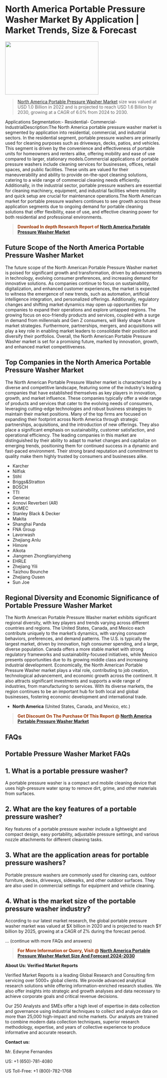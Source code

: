 <p><h1>North America Portable Pressure Washer Market By Application | Market Trends, Size & Forecast</h1><p><img class="aligncenter size-medium wp-image-105565" src="https://ffe5etoiles.com/wp-content/uploads/2025/01/MST7-300x171.png" alt="" width="300" height="171" /></p><blockquote><p><a href="https://www.verifiedmarketreports.com/download-sample/?rid=351748&utm_source=Github-NA&utm_medium=385" target="_blank">North America Portable Pressure Washer Market</a> size was valued at USD 1.0 Billion in 2022 and is projected to reach USD 1.6 Billion by 2030, growing at a CAGR of 6.0% from 2024 to 2030.</p></blockquote>Applications Segmentation:- Residential- Commercial- IndustrialDescription:The North America portable pressure washer market is segmented by application into residential, commercial, and industrial sectors. In the residential segment, portable pressure washers are primarily used for cleaning purposes such as driveways, decks, patios, and vehicles. This segment is driven by the convenience and effectiveness of portable units for homeowners and renters alike, offering mobility and ease of use compared to larger, stationary models.Commercial applications of portable pressure washers include cleaning services for businesses, offices, retail spaces, and public facilities. These units are valued for their maneuverability and ability to provide on-the-spot cleaning solutions, catering to a wide range of commercial cleaning needs efficiently. Additionally, in the industrial sector, portable pressure washers are essential for cleaning machinery, equipment, and industrial facilities where mobility and quick setup are crucial for maintenance operations.The North American market for portable pressure washers continues to see growth across these application segments due to ongoing demand for portable cleaning solutions that offer flexibility, ease of use, and effective cleaning power for both residential and professional environments.</p><blockquote><p><span style="color: #993300;"><strong>Download In depth Research Report of <a href="https://www.verifiedmarketreports.com/download-sample/?rid=351748&utm_source=Github-NA&utm_medium=385">North America Portable Pressure Washer Market</a></strong></span></p></blockquote><h2>Future Scope of the North America Portable Pressure Washer Market</h2><p>The future scope of the North American Portable Pressure Washer market is poised for significant growth and transformation, driven by advancements in technology, evolving consumer preferences, and increasing demand for innovative solutions. As companies continue to focus on sustainability, digitalization, and enhanced customer experiences, the market is expected to witness the emergence of new trends, such as automation, artificial intelligence integration, and personalized offerings. Additionally, regulatory changes and shifting market dynamics may open up opportunities for companies to expand their operations and explore untapped regions. The growing focus on eco-friendly products and services, coupled with a surge in demand from millennials and Gen Z consumers, will likely shape future market strategies. Furthermore, partnerships, mergers, and acquisitions will play a key role in enabling market leaders to consolidate their position and diversify their portfolios. Overall, the North American Portable Pressure Washer market is set for a promising future, marked by innovation, growth, and enhanced market competitiveness.</p><h2>Top Companies in the North America Portable Pressure Washer Market</h2><p>The North American Portable Pressure Washer market is characterized by a diverse and competitive landscape, featuring some of the industry's leading companies that have established themselves as key players in innovation, growth, and market influence. These companies typically offer a wide range of products and services that cater to the evolving needs of consumers, leveraging cutting-edge technologies and robust business strategies to maintain their market positions. Many of the top firms are focused on expanding their footprint across North America through strategic partnerships, acquisitions, and the introduction of new offerings. They also place a significant emphasis on sustainability, customer satisfaction, and operational efficiency. The leading companies in this market are distinguished by their ability to adapt to market changes and capitalize on emerging trends, positioning them for continued success in a dynamic and fast-paced environment. Their strong brand reputation and commitment to quality make them highly trusted by consumers and businesses alike.</p><p><ul><li>Karcher </li><li> Nilfisk </li><li> Stihl </li><li> Briggs&Stratton </li><li> BOSCH </li><li> TTI </li><li> Generac </li><li> Annovi Reverberi (AR) </li><li> SUMEC </li><li> Stanley Black & Decker </li><li> Makita </li><li> Shanghai Panda </li><li> FNA Group </li><li> Lavorwash </li><li> Zhejiang Anlu </li><li> Himore </li><li> Alkota </li><li> Jiangmen Zhongtianyizheng </li><li> EHRLE </li><li> Zhejiang Yili </li><li> Taizhou Bounche </li><li> Zhejiang Ousen </li><li> Sun Joe</li></ul></p><h2>Regional Diversity and Economic Significance of Portable Pressure Washer Market</h2><p>The North American Portable Pressure Washer market exhibits significant regional diversity, with key players and trends varying across different countries and regions. The United States, Canada, and Mexico each contribute uniquely to the market’s dynamics, with varying consumer behaviors, preferences, and demand patterns. The U.S. is typically the largest market, driven by innovation, high consumer spending, and a large, diverse population. Canada offers a more stable market with strong regulatory frameworks and sustainability-focused initiatives, while Mexico presents opportunities due to its growing middle class and increasing industrial development. Economically, the North American Portable Pressure Washer market plays a vital role, contributing to job creation, technological advancement, and economic growth across the continent. It also attracts significant investments and supports a wide range of industries, from manufacturing to services. With its diverse markets, the region continues to be an important hub for both local and global businesses, fostering economic development and international trade.</p><ul> <li><strong>North America</strong> (United States, Canada, and Mexico, etc.)</li></ul><blockquote><p><span style="color: #993300;"><strong>Get Discount On The Purchase Of This Report @ <a href="https://www.verifiedmarketreports.com/ask-for-discount/?rid=351748&utm_source=Github-NA&utm_medium=385">North America Portable Pressure Washer Market</a></strong></span></p></blockquote><h2>FAQs</h2><p><h2>Portable Pressure Washer Market FAQs</h1><h2>1. What is a portable pressure washer?</div><div></h2><p>A portable pressure washer is a compact and mobile cleaning device that uses high-pressure water spray to remove dirt, grime, and other materials from surfaces.</p><h2>2. What are the key features of a portable pressure washer?</div><div></h2><p>Key features of a portable pressure washer include a lightweight and compact design, easy portability, adjustable pressure settings, and various nozzle attachments for different cleaning tasks.</p><h2>3. What are the application areas for portable pressure washers?</div><div></h2><p>Portable pressure washers are commonly used for cleaning cars, outdoor furniture, decks, driveways, sidewalks, and other outdoor surfaces. They are also used in commercial settings for equipment and vehicle cleaning.</p><h2>4. What is the market size of the portable pressure washer industry?</div><div></h2><p>According to our latest market research, the global portable pressure washer market was valued at $X billion in 2020 and is projected to reach $Y billion by 2025, growing at a CAGR of Z% during the forecast period.</p>... (continue with more FAQs and answers)</body></html></p><blockquote><p><span style="color: #993300;"><strong>For More Information or Query, Visit @ <a href="https://www.verifiedmarketreports.com/product/portable-pressure-washer-market/">North America Portable Pressure Washer Market Size And Forecast 2024-2030</a></strong></span></p></blockquote><p><strong>About Us: Verified Market Reports</strong></p><p>Verified Market Reports is a leading Global Research and Consulting firm servicing over 5000+ global clients. We provide advanced analytical research solutions while offering information-enriched research studies. We also offer insights into strategic and growth analyses and data necessary to achieve corporate goals and critical revenue decisions.</p><p>Our 250 Analysts and SMEs offer a high level of expertise in data collection and governance using industrial techniques to collect and analyze data on more than 25,000 high-impact and niche markets. Our analysts are trained to combine modern data collection techniques, superior research methodology, expertise, and years of collective experience to produce informative and accurate research.</p><p><strong>Contact us:</strong></p><p>Mr. Edwyne Fernandes</p><p>US: +1 (650)-781-4080</p><p>US Toll-Free: +1 (800)-782-1768</p>
